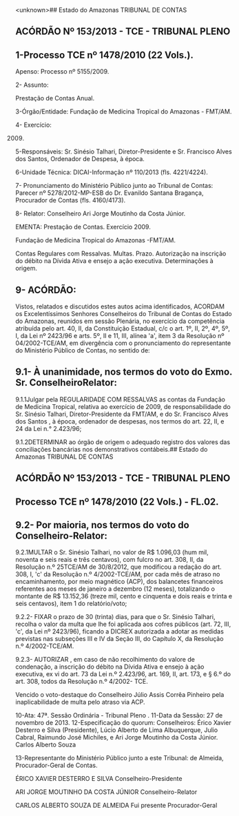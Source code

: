 &lt;unknown&gt;## Estado do Amazonas TRIBUNAL DE CONTAS

## ACÓRDÃO Nº 153/2013 - TCE - TRIBUNAL PLENO

## 1-Processo TCE nº 1478/2010 (22 Vols.).

Apenso: Processo nº 5155/2009.

2- Assunto:

Prestação de Contas Anual.

3-Órgão/Entidade: Fundação de Medicina Tropical do Amazonas - FMT/AM.

4- Exercício:

2009.

5-Responsáveis: Sr. Sinésio  Talhari,  Diretor-Presidente  e  Sr.  Francisco  Alves  dos Santos, Ordenador de Despesa, à época.

6-Unidade Técnica: DICAI-Informação nº 110/2013 (fls. 4221/4224).

7-  Pronunciamento  do Ministério Público  junto  ao Tribunal  de Contas: Parecer  nº 5278/2012-MP-ESB  do  Dr.  Evanildo  Santana  Bragança,  Procurador  de  Contas  (fls. 4160/4173).

8- Relator: Conselheiro Ari Jorge Moutinho da Costa Júnior.

EMENTA: Prestação de Contas. Exercício 2009.

Fundação de Medicina Tropical do Amazonas -FMT/AM.

Contas Regulares com  Ressalvas.  Multas. Prazo. Autorização  na  inscrição  do  débito  na  Dívida  Ativa  e ensejo a ação executiva. Determinações à origem.

## 9- ACÓRDÃO:

Vistos, relatados e discutidos estes autos acima identificados,  ACORDAM os Excelentíssimos Senhores Conselheiros do Tribunal de Contas do Estado do Amazonas, reunidos em sessão Plenária, no exercício da competência atribuída pelo  art.  40,  II, da Constituição Estadual, c/c o art. 1º, II, 2º, 4º, 5º, I, da Lei nº 2423/96 e arts. 5º, II e 11, III, alínea 'a', item 3 da Resolução nº 04/2002-TCE/AM, em divergência com o pronunciamento do representante do Ministério Público de Contas, no sentido de:

## 9.1-  À  unanimidade,  nos  termos  do  voto  do  Exmo.  Sr.  ConselheiroRelator:

9.1.1Julgar  pela  REGULARIDADE  COM  RESSALVAS as contas  da Fundação de Medicina Tropical, relativa ao exercício de 2009, de responsabilidade do Sr.  Sinésio  Talhari, Diretor-Presidente  da  FMT/AM, e  do  Sr.  Francisco  Alves  dos Santos ,  à  época,  ordenador  de  despesas,  nos  termos  do  art.  22,  II,  e  24  da  Lei  n.° 2.423/96;

9.1.2DETERMINAR ao  órgão  de  origem  o  adequado  registro  dos  valores das conciliações bancárias nos demonstrativos contábeis.## Estado do Amazonas TRIBUNAL DE CONTAS

## ACÓRDÃO Nº 153/2013 - TCE - TRIBUNAL PLENO

## Processo TCE nº 1478/2010 (22 Vols.) - FL.02.

## 9.2- Por maioria, nos termos do voto do Conselheiro-Relator:

9.2.1MULTAR o  Sr.  Sinésio  Talhari,  no  valor  de  R$  1.096,03  (hum  mil, noventa e seis reais e três centavos), com fulcro no art.  308,  II,  da Resolução  n.º 25TCE/AM  de  30/8/2012,  que  modificou  a  redação  do  art.  308,  I,  'c'  da  Resolução  n.º 4/2002-TCE/AM, por cada  mês de  atraso no encaminhamento, por meio magnético (ACP),  dos  balancetes  financeiros  referentes  aos  meses  de  janeiro  a  dezembro  (12 meses), totalizando o montante de R$ 13.152,36 (treze  mil,  cento e cinquenta e dois reais e trinta e seis centavos), item 1 do relatório/voto;

9.2.2-  FIXAR o  prazo  de  30  (trinta)  dias,  para  que  o  Sr.  Sinésio  Talhari, recolha o valor da multa que lhe foi aplicada aos cofres públicos (art. 72, III, 'c', da Lei nº 2423/96), ficando a DICREX autorizada a adotar as medidas previstas nas subseções III e IV da Seção III, do Capítulo X, da Resolução n.º 4/2002-TCE/AM.

9.2.3- AUTORIZAR , em caso de não recolhimento do valore de condenação, a inscrição do débito na Dívida Ativa e ensejo à ação executiva, ex vi do art. 73 da Lei n.º 2.423/96, art. 169, II, art. 173, e § 6.º do art. 308, todos da Resolução n.º 4/2002- TCE.

Vencido  o  voto-destaque  do  Conselheiro  Júlio  Assis  Corrêa  Pinheiro  pela inaplicabilidade de multa pelo atraso via ACP.

10-Ata: 47ª. Sessão Ordinária - Tribunal Pleno . 11-Data da Sessão: 27 de novembro de 2013. 12-Especificação do quorum: Conselheiros: Érico Xavier Desterro e Silva (Presidente), Lúcio Alberto  de Lima Albuquerque,  Julio Cabral, Raimundo José  Michiles, e  Ari Jorge Moutinho da Costa Júnior. Carlos Alberto Souza

13-Representante do Ministério Público junto a este Tribunal: de Almeida, Procurador-Geral de Contas.

ÉRICO XAVIER DESTERRO E SILVA Conselheiro-Presidente

ARI JORGE MOUTINHO DA COSTA JÚNIOR Conselheiro-Relator

CARLOS ALBERTO SOUZA DE ALMEIDA Fui presente Procurador-Geral